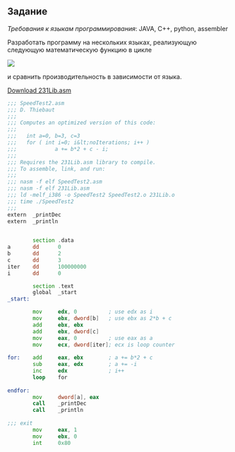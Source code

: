 ## Задание
 
_Требования к языкам программирования_: JAVA, C++, python, assembler

Разработать программу на нескольких языках, реализующую следующую математическую функцию в цикле

![](https://i.imgur.com/jfqXcMU.png)

и сравнить производительность в зависимости от языка.

[Download 231Lib.asm](https://github.com/silvanasaca/Binary-Search-Intel-x86-ASM/blob/master/231Lib.asm)

``` asm
;;; SpeedTest2.asm
;;; D. Thiebaut
;;;
;;; Computes an optimized version of this code:
;;;
;;;   int a=0, b=3, c=3
;;;   for ( int i=0; i&lt;noIterations; i++ )
;;;            a += b*2 + c - i;
;;;
;;; Requires the 231Lib.asm library to compile.  
;;; To assemble, link, and run:
;;;
;;; nasm -f elf SpeedTest2.asm
;;; nasm -f elf 231Lib.asm 
;;; ld -melf_i386 -o SpeedTest2 SpeedTest2.o 231Lib.o
;;; time ./SpeedTest2
;;;
extern  _printDec
extern  _println

        
        section .data
a       dd      0
b       dd      2
c       dd      3
iter    dd      100000000
i       dd      0

        section .text
        global  _start
_start: 

        mov     edx, 0          ; use edx as i
        mov     ebx, dword[b]   ; use ebx as 2*b + c
        add     ebx, ebx
        add     ebx, dword[c]
        mov     eax, 0          ; use eax as a
        mov     ecx, dword[iter]; ecx is loop counter
        
for:    add     eax, ebx        ; a += b*2 + c
        sub     eax, edx        ; a += -i
        inc     edx             ; i++
        loop    for
        
endfor: 
        mov     dword[a], eax
        call    _printDec
        call    _println
        
;;; exit
        mov     eax, 1
        mov     ebx, 0
        int     0x80


```
